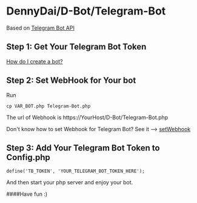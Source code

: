 # DennyDai/D-Bot/Telegram-Bot

Based on [Telegram Bot API](https://core.telegram.org/bots)

## Step 1: Get Your Telegram Bot Token

[How do I create a bot?](https://core.telegram.org/bots#3-how-do-i-create-a-bot)

## Step 2: Set WebHook for Your bot

Run
```
cp VAR_BOT.php Telegram-Bot.php
```
The url of Webhook is https://YourHost/D-Bot/Telegram-Bot.php

Don't know how to set Webhook for Telegram Bot? See it --> [setWebhook](https://core.telegram.org/bots/api#setwebhook)

## Step 3: Add Your Telegram Bot Token to Config.php

```
define('TB_TOKEN', 'YOUR_TELEGRAM_BOT_TOKEN_HERE');
```

And then start your php server and enjoy your bot.

####Have fun :)